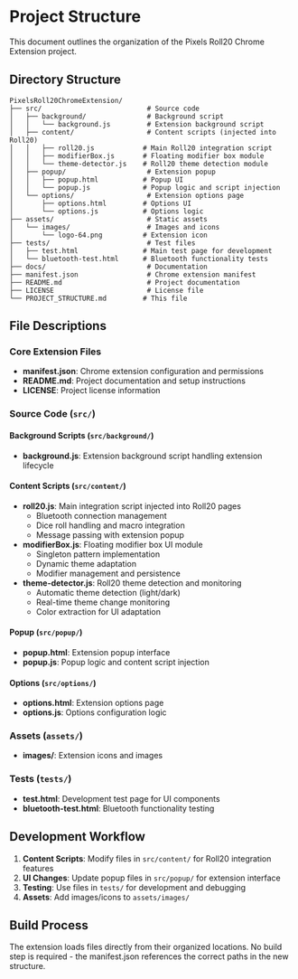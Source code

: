 # Project Structure

This document outlines the organization of the Pixels Roll20 Chrome Extension project.

## Directory Structure

```
PixelsRoll20ChromeExtension/
├── src/                          # Source code
│   ├── background/               # Background script
│   │   └── background.js         # Extension background script
│   ├── content/                  # Content scripts (injected into Roll20)
│   │   ├── roll20.js            # Main Roll20 integration script
│   │   ├── modifierBox.js       # Floating modifier box module
│   │   └── theme-detector.js    # Roll20 theme detection module
│   ├── popup/                    # Extension popup
│   │   ├── popup.html           # Popup UI
│   │   └── popup.js             # Popup logic and script injection
│   └── options/                  # Extension options page
│       ├── options.html         # Options UI
│       └── options.js           # Options logic
├── assets/                       # Static assets
│   └── images/                   # Images and icons
│       └── logo-64.png          # Extension icon
├── tests/                        # Test files
│   ├── test.html                # Main test page for development
│   └── bluetooth-test.html      # Bluetooth functionality tests
├── docs/                         # Documentation
├── manifest.json                 # Chrome extension manifest
├── README.md                     # Project documentation
├── LICENSE                       # License file
└── PROJECT_STRUCTURE.md         # This file
```

## File Descriptions

### Core Extension Files

- **manifest.json**: Chrome extension configuration and permissions
- **README.md**: Project documentation and setup instructions
- **LICENSE**: Project license information

### Source Code (`src/`)

#### Background Scripts (`src/background/`)
- **background.js**: Extension background script handling extension lifecycle

#### Content Scripts (`src/content/`)
- **roll20.js**: Main integration script injected into Roll20 pages
  - Bluetooth connection management
  - Dice roll handling and macro integration
  - Message passing with extension popup
- **modifierBox.js**: Floating modifier box UI module
  - Singleton pattern implementation
  - Dynamic theme adaptation
  - Modifier management and persistence
- **theme-detector.js**: Roll20 theme detection and monitoring
  - Automatic theme detection (light/dark)
  - Real-time theme change monitoring
  - Color extraction for UI adaptation

#### Popup (`src/popup/`)
- **popup.html**: Extension popup interface
- **popup.js**: Popup logic and content script injection

#### Options (`src/options/`)
- **options.html**: Extension options page
- **options.js**: Options configuration logic

### Assets (`assets/`)
- **images/**: Extension icons and images

### Tests (`tests/`)
- **test.html**: Development test page for UI components
- **bluetooth-test.html**: Bluetooth functionality testing

## Development Workflow

1. **Content Scripts**: Modify files in `src/content/` for Roll20 integration features
2. **UI Changes**: Update popup files in `src/popup/` for extension interface
3. **Testing**: Use files in `tests/` for development and debugging
4. **Assets**: Add images/icons to `assets/images/`

## Build Process

The extension loads files directly from their organized locations. No build step is required - the manifest.json references the correct paths in the new structure.
